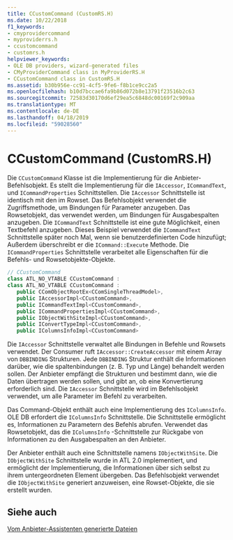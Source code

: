 ```yaml
---
title: CCustomCommand (CustomRS.H)
ms.date: 10/22/2018
f1_keywords:
- cmyprovidercommand
- myproviderrs.h
- ccustomcommand
- customrs.h
helpviewer_keywords:
- OLE DB providers, wizard-generated files
- CMyProviderCommand class in MyProviderRS.H
- CCustomCommand class in CustomRS.H
ms.assetid: b30b956e-cc91-4cf5-9fe6-f8b1ce9cc2a5
ms.openlocfilehash: b10d7bccae6fa9b86d072b8e13791f23516b2c63
ms.sourcegitcommit: 72583d30170d6ef29ea5c6848dc00169f2c909aa
ms.translationtype: MT
ms.contentlocale: de-DE
ms.lasthandoff: 04/18/2019
ms.locfileid: "59028560"
---
```

# <a name="ccustomcommand-customrsh"></a>CCustomCommand (CustomRS.H)

Die `CCustomCommand` Klasse ist die Implementierung für die Anbieter-Befehlsobjekt. Es stellt die Implementierung für die `IAccessor`, `ICommandText`, und `ICommandProperties` Schnittstellen. Die `IAccessor` Schnittstelle ist identisch mit den im Rowset. Das Befehlsobjekt verwendet die Zugriffsmethode, um Bindungen für Parameter anzugeben. Das Rowsetobjekt, das verwendet werden, um Bindungen für Ausgabespalten anzugeben. Die `ICommandText` Schnittstelle ist eine gute Möglichkeit, einen Textbefehl anzugeben. Dieses Beispiel verwendet die `ICommandText` Schnittstelle später noch Mal, wenn sie benutzerdefinierten Code hinzufügt; Außerdem überschreibt er die `ICommand::Execute` Methode. Die `ICommandProperties` Schnittstelle verarbeitet alle Eigenschaften für die Befehls- und Rowsetobjekte-Objekte.

```cpp
// CCustomCommand
class ATL_NO_VTABLE CCustomCommand :
class ATL_NO_VTABLE CCustomCommand :
   public CComObjectRootEx<CComSingleThreadModel>,
   public IAccessorImpl<CCustomCommand>,
   public ICommandTextImpl<CCustomCommand>,
   public ICommandPropertiesImpl<CCustomCommand>,
   public IObjectWithSiteImpl<CCustomCommand>,
   public IConvertTypeImpl<CCustomCommand>,
   public IColumnsInfoImpl<CCustomCommand>
```

Die `IAccessor` Schnittstelle verwaltet alle Bindungen in Befehle und Rowsets verwendet. Der Consumer ruft `IAccessor::CreateAccessor` mit einem Array von `DBBINDING` Strukturen. Jede `DBBINDING` Struktur enthält die Informationen darüber, wie die spaltenbindungen (z. B. Typ und Länge) behandelt werden sollen. Der Anbieter empfängt die Strukturen und bestimmt dann, wie die Daten übertragen werden sollen, und gibt an, ob eine Konvertierung erforderlich sind. Die `IAccessor` Schnittstelle wird im Befehlsobjekt verwendet, um alle Parameter im Befehl zu verarbeiten.

Das Command-Objekt enthält auch eine Implementierung des `IColumnsInfo`. OLE DB erfordert die `IColumnsInfo` Schnittstelle. Die Schnittstelle ermöglicht es, Informationen zu Parametern des Befehls abrufen. Verwendet das Rowsetobjekt, das die `IColumnsInfo` -Schnittstelle zur Rückgabe von Informationen zu den Ausgabespalten an den Anbieter.

Der Anbieter enthält auch eine Schnittstelle namens `IObjectWithSite`. Die `IObjectWithSite` Schnittstelle wurde in ATL 2.0 implementiert, und ermöglicht der Implementierung, die Informationen über sich selbst zu ihrem untergeordneten Element übergeben. Das Befehlsobjekt verwendet die `IObjectWithSite` generiert anzuweisen, eine Rowset-Objekte, die sie erstellt wurden.

## <a name="see-also"></a>Siehe auch

[Vom Anbieter-Assistenten generierte Dateien](../../data/oledb/provider-wizard-generated-files.md)